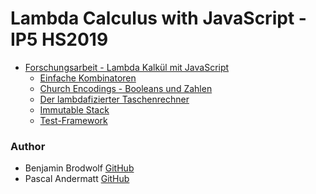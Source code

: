 # Lambda Calculus with JavaScript - IP5 HS2019

* [Forschungsarbeit - Lambda Kalkül mit JavaScript](forschungsarbeit-ip5-lambda-kalkuel/README.md)
  * [Einfache Kombinatoren](forschungsarbeit-ip5-lambda-kalkuel/einfache-kombinatoren.md)
  * [Church Encodings - Booleans und Zahlen](forschungsarbeit-ip5-lambda-kalkuel/church-encodings-zahlen-und-boolesche-werte.md)
  * [Der lambdafizierter Taschenrechner](forschungsarbeit-ip5-lambda-kalkuel/der-lambdafizierter-taschenrechner.md)
  * [Immutable Stack](forschungsarbeit-ip5-lambda-kalkuel/immutable-stack.md)
  * [Test-Framework](forschungsarbeit-ip5-lambda-kalkuel/test-framework.md)
  
### Author
  * Benjamin Brodwolf [GitHub](http://github.com/BenjaminBrodwolf)
  * Pascal Andermatt [GitHub](https://github.com/PascalAndermatt)